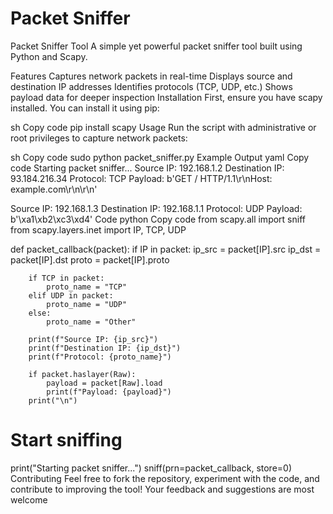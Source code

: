 # Packet Sniffer

Packet Sniffer Tool
A simple yet powerful packet sniffer tool built using Python and Scapy.

Features
Captures network packets in real-time
Displays source and destination IP addresses
Identifies protocols (TCP, UDP, etc.)
Shows payload data for deeper inspection
Installation
First, ensure you have scapy installed. You can install it using pip:

sh
Copy code
pip install scapy
Usage
Run the script with administrative or root privileges to capture network packets:

sh
Copy code
sudo python packet_sniffer.py
Example Output
yaml
Copy code
Starting packet sniffer...
Source IP: 192.168.1.2
Destination IP: 93.184.216.34
Protocol: TCP
Payload: b'GET / HTTP/1.1\r\nHost: example.com\r\n\r\n'

Source IP: 192.168.1.3
Destination IP: 192.168.1.1
Protocol: UDP
Payload: b'\xa1\xb2\xc3\xd4'
Code
python
Copy code
from scapy.all import sniff
from scapy.layers.inet import IP, TCP, UDP

def packet_callback(packet):
    if IP in packet:
        ip_src = packet[IP].src
        ip_dst = packet[IP].dst
        proto = packet[IP].proto
        
        if TCP in packet:
            proto_name = "TCP"
        elif UDP in packet:
            proto_name = "UDP"
        else:
            proto_name = "Other"
        
        print(f"Source IP: {ip_src}")
        print(f"Destination IP: {ip_dst}")
        print(f"Protocol: {proto_name}")
        
        if packet.haslayer(Raw):
            payload = packet[Raw].load
            print(f"Payload: {payload}")
        print("\n")

# Start sniffing
print("Starting packet sniffer...")
sniff(prn=packet_callback, store=0)
Contributing
Feel free to fork the repository, experiment with the code, and contribute to improving the tool! Your feedback and suggestions are most welcome
